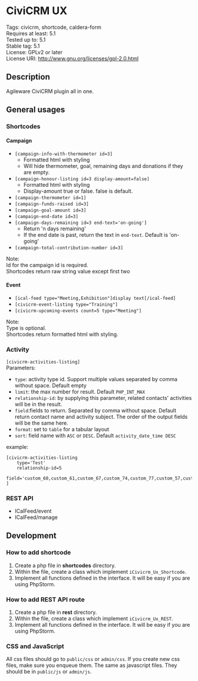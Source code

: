 # CiviCRM UX
Tags: civicrm, shortcode, caldera-form  
Requires at least: 5.1  
Tested up to: 5.1  
Stable tag: 5.1  
License: GPLv2 or later  
License URI: http://www.gnu.org/licenses/gpl-2.0.html  

## Description
Agileware CiviCRM plugin all in one.

## General usages
### Shortcodes
#### Campaign
 - `[campaign-info-with-thermometer id=3]`
    * Formatted html with styling
    * Will hide thermometer, goal, remaining days and donations if they are empty.
 - `[campaign-honour-listing id=3 display-amount=false]`
    * Formatted html with styling
    * Display-amount true or false. false is default.
 - `[campaign-thermometer id=1]`
 - `[campaign-funds-raised id=3]`
 - `[campaign-goal-amount id=3]`
 - `[campaign-end-date id=3]`
 - `[campaign-days-remaining id=3 end-text='on-going']`
    * Return 'n days remaining'
    * If the end date is past, return the text in `end-text`. Default is 'on-going'
 - `[campaign-total-contribution-number id=3]`  
 
Note:  
Id for the campaign id is required.  
Shortcodes return raw string value except first two

#### Event
 - `[ical-feed type="Meeting,Exhibition"]display text[/ical-feed]`
 - `[civicrm-event-listing type="Training"]`
 - `[civicrm-upcoming-events count=5 type="Meeting"]`
 
Note:  
Type is optional.  
Shortcodes return formatted html with styling.

### Activity
`[civicrm-activities-listing]`  
Parameters:
 - `type`: activity type id. Support multiple values separated by comma without space. Default empty
 - `limit`: the max number for result. Default `PHP_INT_MAX`
 - `relationship-id`: by supplying this parameter, related contacts' activities will be in the result.
 - `field`:fields to return. Separated by comma without space. Default return contact name and activity subject. 
    The order of the output fields will be the same here.
 - `format`: set to `table` for a tabular layout
 - `sort`: field name with `ASC` or `DESC`. Default `activity_date_time DESC`
 
example:  
```
[civicrm-activities-listing 
    type='Test' 
    relationship-id=5 
    field='custom_60,custom_61,custom_67,custom_74,custom_77,custom_57,custom_78,custom_79,custom_80,custom_81,custom_82,custom_83,custom_84'
]
```

### REST API
 - ICalFeed/event
 - ICalFeed/manage

## Development
### How to add shortcode
1. Create a php file in **shortcodes** directory.
1. Within the file, create a class which implement `iCivicrm_Ux_Shortcode`.
1. Implement all functions defined in the interface. It will be easy if you are using PhpStorm.

### How to add REST API route
1. Create a php file in **rest** directory.
1. Within the file, create a class which implement `iCivicrm_Ux_REST`.
1. Implement all functions defined in the interface. It will be easy if you are using PhpStorm.

### CSS and JavaScript
All css files should go to `public/css` or `admin/css`. If you create new css files, make sure you enqueue them.
The same as javascript files. They should be in `public/js` or `admin/js`.
